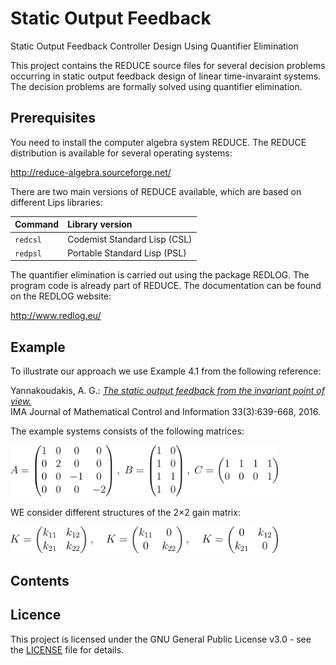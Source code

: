# Static Output Feedback
Static Output Feedback Controller Design Using Quantifier Elimination

This project contains the REDUCE source files for several decision problems occurring in static output feedback design of linear time-invaraint systems. The decision problems are formally solved using quantifier elimination.

## Prerequisites

You need to install the computer algebra system REDUCE. The REDUCE distribution is available for several operating systems:

http://reduce-algebra.sourceforge.net/

There are two main versions of REDUCE available, which are based on different Lips libraries:

Command | Library version 
:--- | :--- 
`redcsl`   | Codemist Standard Lisp (CSL) 
`redpsl`   | Portable Standard Lisp (PSL) 

The quantifier elimination is carried out using the package REDLOG. The program code is already part of REDUCE. The documentation can be found on the REDLOG website:

http://www.redlog.eu/

## Example

To illustrate our approach we use Example 4.1 from the following reference:

Yannakoudakis, A. G.:
[*The static output feedback from the invariant point of view.*](https://doi.org/10.1093/imamci/dnu057)   
IMA Journal of Mathematical Control and Information 33(3):639-668, 2016.

The example systems consists of the following matrices:

<img src="images/example-system.png" alt="Example system" width="85%"> 

WE consider different structures of the 2&times;2 gain matrix:

<img src="images/example-gain.png" alt="Example system" width="85%"> 

## Contents

## Licence

This project is licensed under the GNU General Public License v3.0 - see the [LICENSE](LICENSE) file for details.